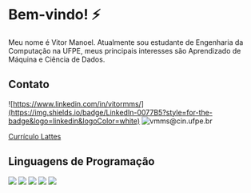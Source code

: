 # Bem-vindo! ⚡

Meu nome é Vitor Manoel. Atualmente sou estudante de Engenharia da Computação na UFPE, meus principais interesses são Aprendizado de Máquina e Ciência de Dados.

## Contato

![https://www.linkedin.com/in/vitormms/](https://img.shields.io/badge/LinkedIn-0077B5?style=for-the-badge&logo=linkedin&logoColor=white)
![vmms@cin.ufpe.br](https://img.shields.io/badge/Gmail-D14836?style=for-the-badge&logo=gmail&logoColor=white)

[Currículo Lattes](http://lattes.cnpq.br/0033329837898825)

## Linguagens de Programação

<img src="https://img.shields.io/badge/C-00599C?style=for-the-badge&logo=c&logoColor=white" /> <img src="https://img.shields.io/badge/C%2B%2B-00599C?style=for-the-badge&logo=c%2B%2B&logoColor=white" /> <img src="https://img.shields.io/badge/Python-FFD43B?style=for-the-badge&logo=python&logoColor=blue" /> <img src="https://img.shields.io/badge/PLSQL-F80000?style=for-the-badge&logo=oracle&logoColor=black" /> <img src="https://img.shields.io/badge/java-%23ED8B00.svg?style=for-the-badge&logo=openjdk&logoColor=white" />





<!--
**vitork15/vitork15** is a ✨ _special_ ✨ repository because its `README.md` (this file) appears on your GitHub profile.

Here are some ideas to get you started:

- 🔭 I’m currently working on ...
- 🌱 I’m currently learning ...
- 👯 I’m looking to collaborate on ...
- 🤔 I’m looking for help with ...
- 💬 Ask me about ...
- 📫 How to reach me: ...
- 😄 Pronouns: ...
- ⚡ Fun fact: ...
-->
